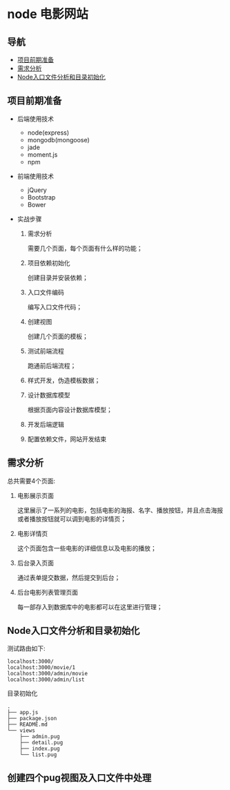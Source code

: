 # node 电影网站

## 导航

- [项目前期准备](#项目前期准备)
- [需求分析](#需求分析)
- [Node入口文件分析和目录初始化](#Node入口文件分析和目录初始化)

## 项目前期准备

- 后端使用技术

    - node(express)
    - mongodb(mongoose)
    - jade
    - moment.js
    - npm

- 前端使用技术

    - jQuery
    - Bootstrap
    - Bower

- 实战步骤

    1. 需求分析

        需要几个页面，每个页面有什么样的功能；

    2. 项目依赖初始化

        创建目录并安装依赖；

    3. 入口文件编码

        编写入口文件代码；

    4. 创建视图

        创建几个页面的模板；

    5. 测试前端流程

        跑通前后端流程；

    6. 样式开发，伪造模板数据；

    7. 设计数据库模型

        根据页面内容设计数据库模型；

    8. 开发后端逻辑

    9. 配置依赖文件，网站开发结束

## 需求分析

总共需要4个页面:

1. 电影展示页面

    这里展示了一系列的电影，包括电影的海报、名字、播放按钮，并且点击海报或者播放按钮就可以调到电影的详情页；

2. 电影详情页

    这个页面包含一些电影的详细信息以及电影的播放；

3. 后台录入页面

    通过表单提交数据，然后提交到后台；

4. 后台电影列表管理页面

    每一部存入到数据库中的电影都可以在这里进行管理；

## Node入口文件分析和目录初始化

测试路由如下:

```
localhost:3000/
localhost:3000/movie/1
localhost:3000/admin/movie
localhost:3000/admin/list
```

目录初始化

```
.
├── app.js
├── package.json
├── README.md
└── views
    ├── admin.pug
    ├── detail.pug
    ├── index.pug
    └── list.pug

```

## 创建四个pug视图及入口文件中处理
